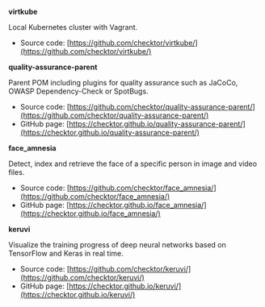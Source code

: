 **virtkube**

Local Kubernetes cluster with Vagrant.

- Source code: [https://github.com/checktor/virtkube/](https://github.com/checktor/virtkube/)

**quality-assurance-parent**

Parent POM including plugins for quality assurance such as JaCoCo, OWASP Dependency-Check or SpotBugs.

- Source code: [https://github.com/checktor/quality-assurance-parent/](https://github.com/checktor/quality-assurance-parent/)
- GitHub page: [https://checktor.github.io/quality-assurance-parent/](https://checktor.github.io/quality-assurance-parent/)

**face_amnesia**

Detect, index and retrieve the face of a specific person in image and video files.

- Source code: [https://github.com/checktor/face_amnesia/](https://github.com/checktor/face_amnesia/)
- GitHub page: [https://checktor.github.io/face_amnesia/](https://checktor.github.io/face_amnesia/)

**keruvi**

Visualize the training progress of deep neural networks based on TensorFlow and Keras in real time.

- Source code: [https://github.com/checktor/keruvi/](https://github.com/checktor/keruvi/)
- GitHub page: [https://checktor.github.io/keruvi/](https://checktor.github.io/keruvi/)
